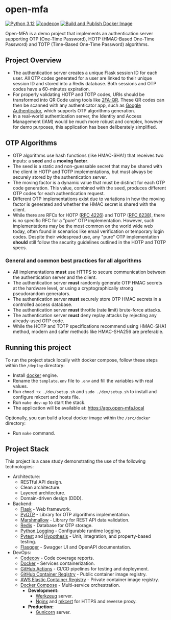 # open-mfa
[![Python 3.12](https://img.shields.io/badge/python-3.12-success.svg)](https://www.python.org/downloads/release/python-3121/)
[![codecov](https://codecov.io/gh/rodzera/open-mfa/graph/badge.svg?token=98ORTRBHN5)](https://codecov.io/gh/rodzera/open-mfa)
[![Build and Publish Docker Image](https://github.com/rodzera/open-mfa/actions/workflows/main.yml/badge.svg?branch=master)](https://github.com/rodzera/open-mfa/actions/workflows/main.yml) 

Open-MFA is a demo project that implements an authentication server supporting OTP (One-Time Password), HOTP (HMAC-Based One-Time Password) and TOTP (Time-Based One-Time Password) algorithms. 

## Project Overview

* The authentication server creates a unique Flask session ID for each user. All OTP codes generated for a user are linked to their unique session ID and stored into a Redis database. Both sessions and OTP codes have a 60-minutes expiration. 
* For properly validating HOTP and TOTP codes, URIs should be transformed into QR Code using tools like [2FA-QR](https://stefansundin.github.io/2fa-qr). These QR codes can then be scanned with any authenticator app, such as [Google Authenticator](https://play.google.com/store/apps/details?id=com.google.android.apps.authenticator2), which supports OTP algorithms generation.
* In a real-world authentication server, the Identity and Access Management (IAM) would be much more robust and complex, however for demo purposes, this application has been deliberately simplified.

## OTP Algorithms

* OTP algorithms use hash functions (like HMAC-SHA1) that receives two inputs: a **seed** and a **moving factor**.
* The seed is a static and non-guessable secret that may be shared with the client in HOTP and TOTP implementations, but must always be securely stored by the authentication server. 
* The moving factor is a dynamic value that must be distinct for each OTP code generation. This value, combined with the seed, produces different OTP codes for each authentication request.
* Different OTP implementations exist due to variations in how the moving factor is generated and whether the HMAC secret is shared with the client.
* While there are RFCs for HOTP ([RFC 4226](https://datatracker.ietf.org/doc/html/rfc4226)) and TOTP ([RFC 6238](https://datatracker.ietf.org/doc/html/rfc6238)), there is no specific RFC for a "pure" OTP implementation. However, such implementations may be the most common on the world wide web today, often found in scenarios like email verification or temporary login codes. Despite their widespread use, any "pure" OTP implementation **should** still follow the security guidelines outlined in the HOTP and TOTP specs.

### General and common best practices for all algorithms

* All implementations **must** use HTTPS to secure communication between the authentication server and the client.
* The authentication server **must** randomly generate OTP HMAC secrets at the hardware level, or using a cryptographically strong pseudorandom generators.
* The authentication server **must** securely store OTP HMAC secrets in a controlled access database.
* The authentication server **must** throttle (rate limit) brute-force attacks.
* The authentication server **must** deny replay attacks by rejecting any already-used OTP code.
* While the HOTP and TOTP specifications recommend using HMAC-SHA1 method, modern and safer methods like HMAC-SHA256 are preferable.

## Running this project

To run the project stack locally with docker compose, follow these steps within the `/deploy` directory:
* Install [docker](https://docs.docker.com/engine/install/) engine.
* Rename the `template.env` file to `.env` and fill the variables with real values.
* Run `chmod +x ./dev/setup.sh` and `sudo ./dev/setup.sh` to install and configure mkcert and hosts file.
* Run `make dev-up` to start the stack.
* The application will be available at: https://app.open-mfa.local

Optionally, you can build a local docker image within the `/src/docker` directory:
* Run `make` command.

## Project Stack

This project is a case study demonstrating the use of the following technologies:

- Architecture:
  - RESTful API design.
  - Clean architecture.
  - Layered architecture.
  - Domain-driven design (DDD).
- Backend:
  - [Flask](https://flask.palletsprojects.com/en/stable/) - Web framework.
  - [PyOTP](https://github.com/pyauth/pyotp) - Library for OTP algorithms implementation.
  - [Marshmallow](https://flask-marshmallow.readthedocs.io/en/latest/) - Library for REST API data validation.
  - [Redis](https://hub.docker.com/_/redis) - Database for OTP storage.
  - [Python Logging](https://docs.python.org/3.12/library/logging) - Configurable runtime logging.
  - [Pytest](https://docs.pytest.org/en/7.4.x/) and [Hypothesis](https://hypothesis.readthedocs.io/en/latest/) - Unit, integration, and property-based testing.
  - [Flasgger](https://github.com/flasgger/flasgger) - Swagger UI and OpenAPI documentation.
- DevOps:
  - [Codecov](https://about.codecov.io/product/documentation/) - Code coverage reports.
  - [Docker](https://docs.docker.com/) - Services containerization.
  - [GitHub Actions](https://docs.github.com/en/actions) - CI/CD pipelines for testing and deployment.
  - [GitHub Container Registry](https://docs.github.com/en/packages/working-with-a-github-packages-registry/working-with-the-container-registry) - Public container image registry.
  - [AWS Elastic Container Registry](https://docs.aws.amazon.com/ecr/) - Private container image registry.
  - [Docker Compose](https://docs.docker.com/compose/) - Multi-service orchestration.
    - **Development:**
      - [Werkzeug](https://werkzeug.palletsprojects.com/en/stable/) server.
      - [Nginx](https://nginx.org/) and [mkcert](https://github.com/FiloSottile/mkcert) for HTTPS and reverse proxy.
    - **Production:**
      - [Gunicorn](https://gunicorn.org/) server.

